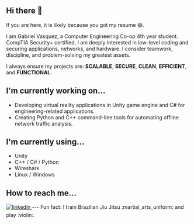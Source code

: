 ## Hi there 👋
If you are here, it is likely because you got my resume 😄.

I am Gabriel Vasquez, a Computer Engineering Co-op 4th year student. CompTIA Security+ certified, I am deeply interested in low-level coding and securing applications, networks, and hardware. I consider teamwork, discipline, and problem-solving my greatest assets.

I always ensure my projects are:  **SCALABLE**, **SECURE**, **CLEAN**, **EFFICIENT**, and **FUNCTIONAL**. 

## I'm currently working on...
- Developing virtual reality applications in Unity game engine and C# for engineering-related applications. 
- Creating Python and C++ command-line tools for automating offline network traffic analysis.

## I'm currently using...
- Unity
- C++ / C# / Python
- Wireshark
- Linux / Windows

## How to reach me...
</a>
<a href="https://linkedin.com/in/gabrielvasquezdc" target="_blank">
<img src=https://img.shields.io/badge/linkedin-%231E77B5.svg?&style=for-the-badge&logo=linkedin&logoColor=white alt=linkedin style="margin-bottom: 5px;" />
</a>
---
Fun fact: I train Brazilian Jiu Jitsu :martial_arts_uniform: and play :violin:.

<!--
**gabofv/gabofv** is a ✨ _special_ ✨ repository because its `README.md` (this file) appears on your GitHub profile.

Here are some ideas to get you started:

- 🔭 I’m currently working on ...
- 🌱 I’m currently learning ...
- 👯 I’m looking to collaborate on ...
- 🤔 I’m looking for help with ...
- 💬 Ask me about ...
- 📫 How to reach me: ...
- 😄 Pronouns: ...
- ⚡ Fun fact: ...
-->
